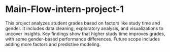 # Main-Flow-intern-project-1
This project analyzes student grades based on factors like study time and gender. It includes data cleaning, exploratory analysis, and visualizations to uncover insights. Key findings show that higher study time improves grades, with some gender-based performance differences. Future scope includes adding more factors and predictive modeling.
